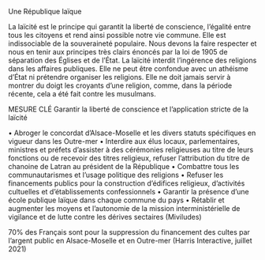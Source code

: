 Une République laïque

La laïcité est le principe qui garantit la liberté de conscience, l’égalité entre tous les citoyens et rend ainsi possible notre vie commune. Elle est indissociable de la souveraineté populaire. Nous devons la faire respecter et nous en tenir aux principes très clairs énoncés par la loi de 1905 de séparation des Églises et de l’État. La laïcité interdit l’ingérence des religions dans les affaires publiques. Elle ne peut être confondue avec un athéisme d’État ni prétendre organiser les religions. Elle ne doit jamais servir à montrer du doigt les croyants d’une religion, comme, dans la période récente, cela a été fait contre les musulmans.

MESURE CLÉ
Garantir la liberté de conscience et l’application stricte de la laïcité

• Abroger le concordat d’Alsace-Moselle et les divers statuts spécifiques en vigueur dans les Outre-mer
• Interdire aux élus locaux, parlementaires, ministres et préfets d’assister à des cérémonies religieuses au titre de leurs fonctions ou de recevoir des titres religieux, refuser l’attribution du titre de chanoine de Latran au président de la République
• Combattre tous les communautarismes et l’usage politique des religions
• Refuser les financements publics pour la construction d’édifices religieux, d’activités cultuelles et d’établissements confessionnels
• Garantir la présence d’une école publique laïque dans chaque commune du pays
• Rétablir et augmenter les moyens et l’autonomie de la mission interministérielle de vigilance et de lutte contre les dérives sectaires (Miviludes)

70% des Français sont pour la suppression du financement des cultes par l’argent public en Alsace-Moselle et en Outre-mer (Harris Interactive, juillet 2021)
